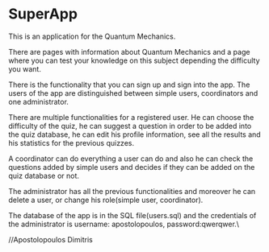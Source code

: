 # SuperApp

This is an application for the Quantum Mechanics.

There are pages with information about Quantum Mechanics and a page where you can test your knowledge on this subject depending the difficulty you want.

There is the functionality that you can sign up and sign into the app. The users of the app are distinguished between simple users, coordinators and one administrator.

There are multiple functionalities for a registered user. He can choose the difficulty of the quiz, he can suggest a question in order to be added into the quiz database,
he can edit his profile information, see all the results and his statistics for the previous quizzes.

A coordinator can do everything a user can do and also he can check the questions added by simple users and decides if they can be added on the quiz database or not.

The administrator has all the previous functionalities and moreover he can delete a user, or change his role(simple user, coordinator).

The database of the app is in the SQL file(users.sql) and the credentials of the administrator is username: apostolopoulos, password:qwerqwer.\

//Apostolopoulos Dimitris
